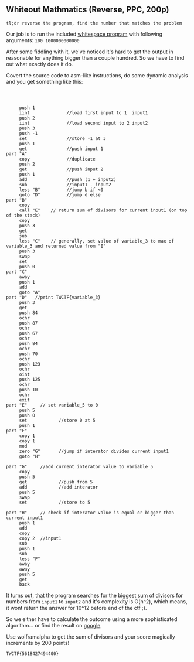 ## Whiteout Mathmatics (Reverse, PPC, 200p)
	tl;dr reverse the program, find the number that matches the problem



Our job is to run the included [whitespace program](program) with following arguments: `100 1000000000000`

After some fiddling with it, we've noticed it's hard to get the output in reasonable for anything bigger than a couple hundred. So we have to find out what exactly does it do.

Covert the source code to asm-like instructions, do some dynamic analysis and you get something like this:

```assembly



     push 1                                         
     iint              //load first input to 1  input1                        
     push 2                                         
     iint              //load second input to 2 input2                          
     push 3                                         
     push -1                                        
     set               //store -1 at 3                             
     push 1                                         
     get               //push input 1
part "A"                                            
     copy              //duplicate                             
     push 2                                         
     get               //push input 2
     push 1                                         
     add               //push (1 + input2)                            
     sub               //input1 - input2                            
     less "B"          //jump b if <0                             
     goto "D"          //jump d else                             
part "B"                                            
     copy                                         
     call "E"    // return sum of divisors for current input1 (on top of the stack)                                    
     copy                                           
     push 3                                         
     get          
     sub          
     less "C"    // generally, set value of variable_3 to max of variable_3 and returned value from "E"                                
     push 3                                         
     swap                                           
     set                                            
     push 0                                         
part "C"                                            
     away                                           
     push 1                                         
     add                                            
     goto "A"                                       
part "D"   //print TWCTF{variable_3}
     push 3                                         
     get                                            
     push 84                                        
     ochr                                           
     push 87                                        
     ochr                                           
     push 67                                        
     ochr                                           
     push 84                                        
     ochr                                           
     push 70                                        
     ochr                                           
     push 123                                       
     ochr                                           
     oint                                           
     push 125                                       
     ochr                                           
     push 10                                        
     ochr                                           
     exit                                           
part "E"     // set variable_5 to 0
     push 5                                         
     push 0                                         
     set            //store 0 at 5                                       
     push 1                                         
part "F"                                            
     copy 1         
     copy 1                                                                        
     mod            
     zero "G"       //jump if interator divides current input1                                
     goto "H"       

part "G"     //add current interator value to variable_5
     copy                                           
     push 5                                         
     get            //push from 5                                
     add            //add interator                                 
     push 5                                         
     swap                                           
     set            //store to 5

part "H"     // check if interator value is equal or bigger than current input1                                       
     push 1  
     add                                            
     copy                                           
     copy 2  //input1                                       
     sub                                            
     push 1                                         
     sub                                            
     less "F"                                       
     away                                           
     away                                           
     push 5                                         
     get                                            
     back                                           
```

It turns out, that the program searches for the biggest sum of divisors for numbers from `input1` to `input2` and it's complexity is O(n^2), which means, it wont return the answer for 10^12 before end of the ctf ;).

So we either have to calculate the outcome using a more sophisticated algorithm... or find the result on [google](https://oeis.org/A002093/b002093.txt)

Use wolframalpha to get the sum of divisors and your score magically increments by 200 points!

`TWCTF{5618427494400}`
